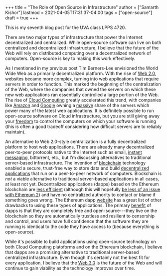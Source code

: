 +++
title = "The Role of Open Source in Infrastructure"
author = ["Samarth Kishor"]
lastmod = 2021-04-05T17:31:37-04:00
tags = ["open-source"]
draft = true
+++

This is my seventh blog post for the UVA class LPPS 4720.

There are two major types of infrastructure that power the Internet: decentralized and centralized. While open-source software can live on both centralized and decentralized infrastructure, I believe that the future of the Web will rely on distributed computing over a decentralized network of computers. Open-source is key to making this work effectively.

As I mentioned in my previous post Tim Berners-Lee envisioned the World Wide Web as a primarily decentralized platform. With the rise of [Web 2.0](https://en.wikipedia.org/wiki/Web%5F2.0), websites became more complex, turning into web applications that require servers in order to function. This marked the beginning of the centralization of the Web, where the companies that owned the servers on which these new web applications ran essentially controlled a large portion of the Web. The rise of [Cloud Computing](https://xkcd.com/908/) greatly accelerated this trend, with companies like [Amazon](https://aws.amazon.com/) and [Google](https://cloud.google.com/) owning a [massive](https://www.theverge.com/2020/11/25/21719396/amazon-web-services-aws-outage-down-internet) share of the servers which power many of the latest web applications. It is definitely possible to run open-source software on Cloud infrastructure, but you are still giving away your [freedom](https://www.gnu.org/philosophy/who-does-that-server-really-serve.en.html) to control the computers on which your software is running (this is often a good tradeoff considering how difficult servers are to reliably maintain).

An alternative to Web 2.0-style centralization is a fully decentralized platform to host web applications. There are already many decentralized peer-to-peer protocols native to the Internet such as email, [instant messaging](https://en.wikipedia.org/wiki/Internet%5FRelay%5FChat), bittorrent, etc., but I'm discussing alternatives to traditional server-based infrastructure. The invention of [blockchain](https://www.investopedia.com/terms/b/blockchain.asp) technology enabled a secure, trust-free way to store data and build [decentralized applications](https://ethereum.org/en/dapps/) that run on a peer-to-peer network of computers. Blockchain is _not_ a viable alternative to traditional server-based applications in all cases, at least not yet. Decentralized applications (dapps) based on the Ethereum blockchain are [less efficient](https://www.investopedia.com/terms/p/proof-work.asp) (although this will hopefully [be less of an issue with Ethereum 2](https://ethereum.org/en/developers/docs/consensus-mechanisms/pos/)) and have no centralized authority to contact or blame if something goes wrong. The Ethereum dapp [website](https://ethereum.org/en/developers/docs/dapps/#implications-of-dapp-development) has a great list of other drawbacks to using these types of applications. The primary [benefit](https://ethereum.org/en/developers/docs/dapps/#benefits-of-dapp-development) of dapps is that they are completely free and open-source---they live on the blockchain so they are automatically trustless and resilient to censorship and control, and users have full confidence that the software they are running is identical to the code they have access to (because everything is open-source).

While it's possible to build applications using open-source technology on both Cloud Computing platoforms and on the Ethereum blockchain, I believe that dapps are a promising alternative to traditional server-based centralized infrastructure. Even though it's certainly not the best fit for every application, I believe that the [Web 3.0](https://www.forbes.com/sites/forbestechcouncil/2020/01/06/what-is-web-3-0/?sh=860d1de58dfb) is the future of the Web and will continue to gain viability as the technology improves over time.
